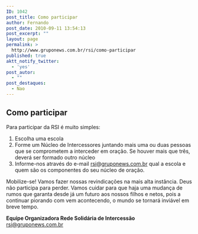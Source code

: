 ```yaml
---
ID: 1042
post_title: Como participar
author: Fernando
post_date: 2010-09-11 13:54:13
post_excerpt: ""
layout: page
permalink: >
  http://www.gruponews.com.br/rsi/como-participar
published: true
aktt_notify_twitter:
  - 'yes'
post_autor:
  - ""
post_destaques:
  - Nao
---
```

<div id="texto">
<h2>Como participar</h2>
Para participar da RSI é muito simples:
<ol>
	<li>Escolha uma escola</li>
	<li>Forme um Núcleo de Intercessores juntando mais uma ou duas  pessoas que se comprometem a interceder em oração. Se houver mais que  três, deverá ser formado outro núcleo</li>
	<li>Informe-nos através do e-mail <a href="mailto:rsi@gruponews.com.br">rsi@gruponews.com.br</a> qual a escola e quem são os componentes do seu núcleo de oração.</li>
</ol>
Mobilize-se! Vamos fazer nossas revindicações na mais alta  instância. Deus não participa para perder. Vamos cuidar para que haja  uma mudança de rumos que garanta desde já um futuro aos nossos filhos e  netos, pois a continuar piorando com vem acontecendo, o mundo se tornará  inviável em breve tempo.

<strong>Equipe Organizadora
Rede Solidária de Intercessão</strong>
<a href="mailto:rsi@gruponews.com.br">rsi@gruponews.com.br</a>

</div>
